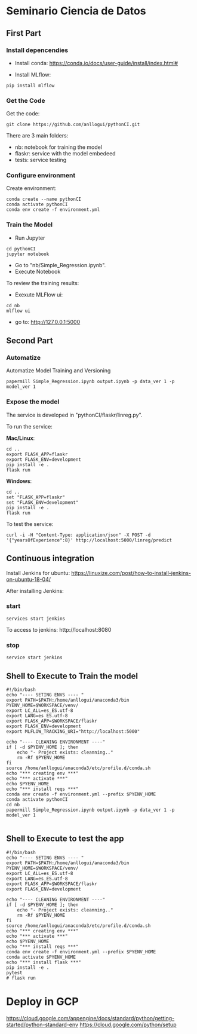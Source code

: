 # Seminario Ciencia de Datos

## First Part

### Install depencendies

- Install conda: https://conda.io/docs/user-guide/install/index.html#

- Install MLflow:

```
pip install mlflow
```

### Get the Code
 
Get the code:
```
git clone https://github.com/anllogui/pythonCI.git
```
There are 3 main folders:
- nb: notebook for training the model
- flaskr: service with the model embedeed
- tests: service testing

### Configure environment

Create environment:
```
conda create --name pythonCI
conda activate pythonCI
conda env create -f environment.yml
```

### Train the Model
- Run Jupyter
```
cd pythonCI
jupyter notebook
```
- Go to "nb/Simple_Regression.ipynb".
- Execute Notebook

To review the training results:
- Exexute MLFlow ui:
```
cd nb
mlflow ui
```
- go to: http://127.0.0.1:5000

## Second Part

### Automatize

Automatize Model Training and Versioning
```
papermill Simple_Regression.ipynb output.ipynb -p data_ver 1 -p model_ver 1
```

### Expose the model

The service is developed in "pythonCI/flaskr/linreg.py".

To run the service:

**Mac/Linux**:
```
cd ..
export FLASK_APP=flaskr
export FLASK_ENV=development
pip install -e .
flask run
```

**Windows**:
```
cd ..
set "FLASK_APP=flaskr"
set "FLASK_ENV=development"
pip install -e .
flask run
```

To test the service:
```
curl -i -H "Content-Type: application/json" -X POST -d '{"yearsOfExperience":8}' http://localhost:5000/linreg/predict
```

## Continuous integration
Install Jenkins for ubuntu:
https://linuxize.com/post/how-to-install-jenkins-on-ubuntu-18-04/

After installing Jenkins:
### start
```
services start jenkins
```
To access to jenkins: http://localhost:8080

### stop

```
service start jenkins
```

## Shell to Execute to Train the model
```
#!/bin/bash
echo "---- SETING ENVS ---- "
export PATH=$PATH:/home/anllogui/anaconda3/bin
PYENV_HOME=$WORKSPACE/venv/
export LC_ALL=es_ES.utf-8
export LANG=es_ES.utf-8
export FLASK_APP=$WORKSPACE/flaskr
export FLASK_ENV=development
export MLFLOW_TRACKING_URI="http://localhost:5000"

echo "---- CLEANING ENVIRONMENT ----"
if [ -d $PYENV_HOME ]; then
	echo "- Project exists: cleanning.."
    rm -Rf $PYENV_HOME 
fi
source /home/anllogui/anaconda3/etc/profile.d/conda.sh
echo "*** creating env ***"
echo "*** activate ***"
echo $PYENV_HOME
echo "*** install reqs ***"
conda env create -f environment.yml --prefix $PYENV_HOME
conda activate pythonCI
cd nb
papermill Simple_Regression.ipynb output.ipynb -p data_ver 1 -p model_ver 1


```

## Shell to Execute to test the app
```
#!/bin/bash
echo "---- SETING ENVS ---- "
export PATH=$PATH:/home/anllogui/anaconda3/bin
PYENV_HOME=$WORKSPACE/venv/
export LC_ALL=es_ES.utf-8
export LANG=es_ES.utf-8
export FLASK_APP=$WORKSPACE/flaskr
export FLASK_ENV=development

echo "---- CLEANING ENVIRONMENT ----"
if [ -d $PYENV_HOME ]; then
	echo "- Project exists: cleanning.."
    rm -Rf $PYENV_HOME 
fi
source /home/anllogui/anaconda3/etc/profile.d/conda.sh
echo "*** creating env ***"
echo "*** activate ***"
echo $PYENV_HOME
echo "*** install reqs ***"
conda env create -f environment.yml --prefix $PYENV_HOME
conda activate $PYENV_HOME
echo "*** install flask ***"
pip install -e .
pytest
# flask run

```

# Deploy in GCP
https://cloud.google.com/appengine/docs/standard/python/getting-started/python-standard-env
https://cloud.google.com/python/setup